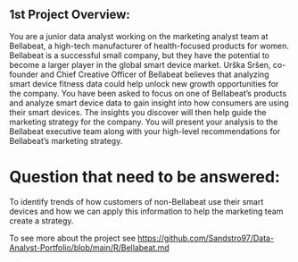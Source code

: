 ## 1st Project Overview:
You are a junior data analyst working on the marketing analyst team at Bellabeat, a high-tech manufacturer of health-focused products for women. Bellabeat is a successful small company, but they have the potential to become a larger player in the global smart device market. Urška Sršen, co-founder and Chief Creative Officer of Bellabeat believes that analyzing smart device fitness data could help unlock new growth opportunities for the company. You have been asked to focus on one of Bellabeat’s products and analyze smart device data to gain insight into how consumers are using their smart devices. The insights you discover will then help guide the marketing strategy for the company. You will present your analysis to the Bellabeat executive team along with your high-level recommendations for Bellabeat’s marketing strategy.


# Question that need to be answered:
To identify trends of how customers of non-Bellabeat use their smart devices and how we can apply this information to help the marketing team create a strategy.

To see more about the project see https://github.com/Sandstro97/Data-Analyst-Portfolio/blob/main/R/Bellabeat.md
